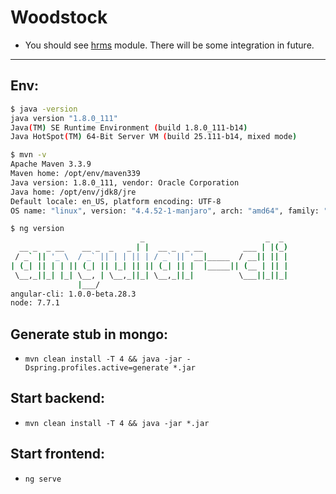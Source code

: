 # Woodstock

* You should see [hrms](https://github.com/vlsidlyarevich/unity) module. 
There will be some integration in future.
___

## Env:

``` bash
$ java -version
java version "1.8.0_111"
Java(TM) SE Runtime Environment (build 1.8.0_111-b14)
Java HotSpot(TM) 64-Bit Server VM (build 25.111-b14, mixed mode)

$ mvn -v
Apache Maven 3.3.9
Maven home: /opt/env/maven339
Java version: 1.8.0_111, vendor: Oracle Corporation
Java home: /opt/env/jdk8/jre
Default locale: en_US, platform encoding: UTF-8
OS name: "linux", version: "4.4.52-1-manjaro", arch: "amd64", family: "unix"

$ ng version
                             _                           _  _
  __ _  _ __    __ _  _   _ | |  __ _  _ __         ___ | |(_)
 / _` || '_ \  / _` || | | || | / _` || '__|_____  / __|| || |
| (_| || | | || (_| || |_| || || (_| || |  |_____|| (__ | || |
 \__,_||_| |_| \__, | \__,_||_| \__,_||_|          \___||_||_|
               |___/
angular-cli: 1.0.0-beta.28.3
node: 7.7.1
```

## Generate stub in mongo:

* `mvn clean install -T 4 && java -jar -Dspring.profiles.active=generate *.jar`

## Start backend:

* `mvn clean install -T 4 && java -jar *.jar`

## Start frontend:

* `ng serve`
